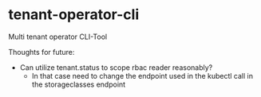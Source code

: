 # tenant-operator-cli
Multi tenant operator CLI-Tool


Thoughts for future:
* Can utilize tenant.status to scope rbac reader reasonably?
  * In that case need to change the endpoint used in the kubectl call in the storageclasses endpoint
